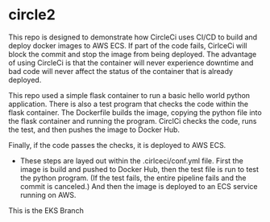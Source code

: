 # circle2

This repo is designed to demonstrate how CircleCi uses CI/CD to build and deploy docker images to AWS ECS.
If part of the code fails, CirlceCi will block the commit and stop the image from being deployed. The advantage of using CircleCi is that the container will never experience downtime and bad code will never affect the status of the container that is already deployed. 

This repo used a simple flask container to run a basic hello world python application. There is also a test program that checks the code within the flask container.
The Dockerfile builds the image, copying the python file into the flask container and running the program.
CirclCi checks the code, runs the test, and then pushes the image to Docker Hub.

Finally, if the code passes the checks, it is deployed to AWS ECS.

- These steps are layed out within the .cirlceci/conf.yml file. First the image is build and pushed to Docker Hub, then the test file is run to test the python program. (If the test fails, the entire pipeline fails and the commit is canceled.) And then the image is deployed to an ECS service running on AWS.  

This is the EKS Branch